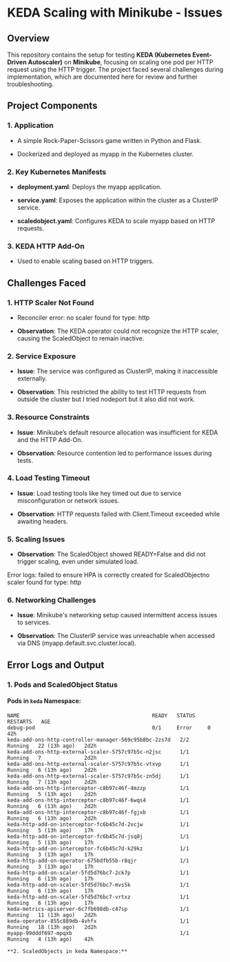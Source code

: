 KEDA Scaling with Minikube - Issues
=======================================

**Overview**
------------

This repository contains the setup for testing **KEDA (Kubernetes Event-Driven Autoscaler)** on **Minikube**, focusing on scaling one pod per HTTP request using the HTTP trigger. The project faced several challenges during implementation, which are documented here for review and further troubleshooting.

**Project Components**
----------------------

### **1\. Application**

*   A simple Rock-Paper-Scissors game written in Python and Flask.
    
*   Dockerized and deployed as myapp in the Kubernetes cluster.
    

### **2\. Key Kubernetes Manifests**

*   **deployment.yaml**: Deploys the myapp application.
    
*   **service.yaml**: Exposes the application within the cluster as a ClusterIP service.
    
*   **scaledobject.yaml**: Configures KEDA to scale myapp based on HTTP requests.
    

### **3\. KEDA HTTP Add-On**

*   Used to enable scaling based on HTTP triggers.
    

**Challenges Faced**
--------------------

### **1\. HTTP Scaler Not Found**

*   Reconciler error: no scaler found for type: http
    
*   **Observation**: The KEDA operator could not recognize the HTTP scaler, causing the ScaledObject to remain inactive.
    

### **2\. Service Exposure**

*   **Issue**: The service was configured as ClusterIP, making it inaccessible externally.
    
*   **Observation**: This restricted the ability to test HTTP requests from outside the cluster but I tried nodeport but it also did not work.
        
### **3\. Resource Constraints**

*   **Issue**: Minikube’s default resource allocation was insufficient for KEDA and the HTTP Add-On.
    
*   **Observation**: Resource contention led to performance issues during tests.
    

### **4\. Load Testing Timeout**

*   **Issue**: Load testing tools like hey timed out due to service misconfiguration or network issues.
    
*   **Observation**: HTTP requests failed with Client.Timeout exceeded while awaiting headers.
    

### **5\. Scaling Issues**

*   **Observation**: The ScaledObject showed READY=False and did not trigger scaling, even under simulated load.

Error logs:  failed to ensure HPA is correctly created for ScaledObjectno scaler found for type: http
    

### **6\. Networking Challenges**

*   **Issue**: Minikube's networking setup caused intermittent access issues to services.
    
*   **Observation**: The ClusterIP service was unreachable when accessed via DNS (myapp.default.svc.cluster.local).

**Error Logs and Output**
-------------------------

### 1. Pods and ScaledObject Status

#### Pods in `keda` Namespace:

```plaintext
NAME                                           READY   STATUS    RESTARTS   AGE
debug-pod                                      0/1     Error     0          42h
keda-add-ons-http-controller-manager-569c95b8bc-2zs7d   2/2     Running   22 (13h ago)   2d2h
keda-add-ons-http-external-scaler-5757c97b5c-n2jsc      1/1     Running   7              2d2h
keda-add-ons-http-external-scaler-5757c97b5c-vtxvp      1/1     Running   6 (13h ago)    2d2h
keda-add-ons-http-external-scaler-5757c97b5c-zn5dj      1/1     Running   7 (13h ago)    2d2h
keda-add-ons-http-interceptor-c8b97c46f-4mzzp           1/1     Running   5 (13h ago)    2d2h
keda-add-ons-http-interceptor-c8b97c46f-6wqs4           1/1     Running   6 (13h ago)    2d2h
keda-add-ons-http-interceptor-c8b97c46f-fgjxb           1/1     Running   6 (13h ago)    2d2h
keda-http-add-on-interceptor-fc6b45c7d-2vcjw            1/1     Running   5 (13h ago)    17h
keda-http-add-on-interceptor-fc6b45c7d-jsq8j            1/1     Running   5 (13h ago)    17h
keda-http-add-on-interceptor-fc6b45c7d-k29kz            1/1     Running   3 (13h ago)    17h
keda-http-add-on-operator-675bdfb55b-r8qjr              1/1     Running   3 (13h ago)    17h
keda-http-add-on-scaler-5fd5d76bc7-2ck7p                1/1     Running   6 (13h ago)    17h
keda-http-add-on-scaler-5fd5d76bc7-mvs5k                1/1     Running   6 (13h ago)    17h
keda-http-add-on-scaler-5fd5d76bc7-vrtxz                1/1     Running   6 (13h ago)    17h
keda-metrics-apiserver-6c7fb698db-c47sp                 1/1     Running   11 (13h ago)   2d2h
keda-operator-855c889db-4vhfx                           1/1     Running   18 (13h ago)   2d2h
myapp-99dddf697-mpqxb                                   1/1     Running   4 (13h ago)    42h

**2. ScaledObjects in keda Namespace:**


